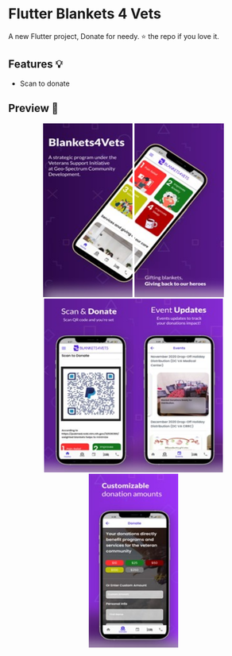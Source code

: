 # Flutter Blankets 4 Vets

A new Flutter project, Donate for needy.
⭐️ the repo if you love it.

## Features 💡

- Scan to donate

## Preview 📸


<p align="center">
  <img src="screenshots/Picture1.jpg" width="180" height="350">   <img src="screenshots/Picture2.jpg" width="180" height="350"><img src="screenshots/Picture3.jpg" width="180" height="350"><img src="screenshots/Picture4.jpg" width="180" height="350"><img src="screenshots/Picture5.jpg" width="180" height="350">
</p>

